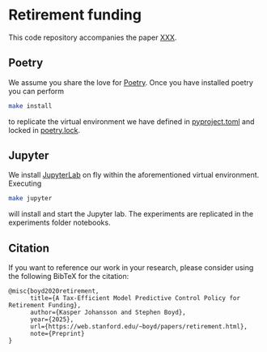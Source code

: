# Retirement funding

This code repository accompanies the paper [XXX](YYY).


## Poetry

We assume you share the love for [Poetry](https://python-poetry.org).
Once you have installed poetry you can perform

```bash
make install
```

to replicate the virtual environment we have defined in [pyproject.toml](pyproject.toml)
and locked in [poetry.lock](poetry.lock).

## Jupyter

We install [JupyterLab](https://jupyter.org) on fly within the aforementioned
virtual environment. Executing

```bash
make jupyter
```

will install and start the Jupyter lab. The experiments are replicated in the experiments folder notebooks.

## Citation

If you want to reference our work in your research, please consider using the following BibTeX for the citation:
```
@misc{boyd2020retirement,
      title={A Tax-Efficient Model Predictive Control Policy for Retirement Funding},
      author={Kasper Johansson and Stephen Boyd},
      year={2025},
      url={https://web.stanford.edu/~boyd/papers/retirement.html},
      note={Preprint}
}
```


